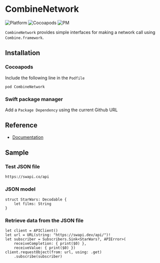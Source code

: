 # CombineNetwork

![Platform](https://img.shields.io/badge/platform-iOS%2013.0+-9a9a9a.svg)
![Cocoapods](https://img.shields.io/badge/pod-v1.0.0-3a7db8.svg)
![PM](https://img.shields.io/badge/swift%20package%20manager-v1.0.0-72c147.svg)

`CombineNetwork` provides simple interfaces for making a network call using `Combine.framework`.

## Installation
### Cocoapods
Include the following line in the `Podfile`

`pod CombineNetwork`

### Swift package manager
Add a `Package Dependency` using the current Github URL

## Reference
- [Documentation](https://adamaszhu.github.io/CombineNetwork/)

## Sample

### Test JSON file
`https://swapi.co/api`

### JSON model
```
struct StarWars: Decodable {
    let films: String
}
```

### Retrieve data from the JSON file
```
let client = APIClient()
let url = URL(string: "https://swapi.dev/api/")!
let subscriber = Subscribers.Sink<StarWars?, APIError>(
    receiveCompletion: { print($0) },
    receiveValue: { print($0) })
client.requestObject(from: url, using: .get)
    .subscribe(subscriber)
```
